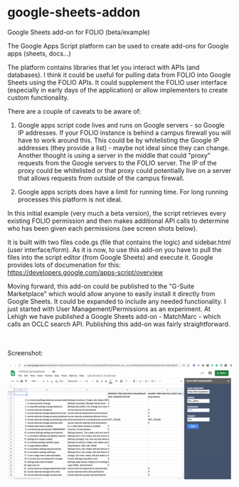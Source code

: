 # google-sheets-addon
Google Sheets add-on for FOLIO (beta/example)

The Google Apps Script platform can be used to create add-ons for Google apps (sheets, docs...)

The platform contains libraries that let you interact with APIs (and databases).  I think it could be useful for pulling data from FOLIO into Google Sheets using the FOLIO APIs.  It could supplement the FOLIO user interface (especially in early days of the application) or allow implementers to create custom functionality.

There are a couple of caveats to be aware of:

1. Google apps script code lives and runs on Google servers - so Google IP addresses.  If your FOLIO instance is behind a campus firewall you will have to work around this.  This could be by whitelisting the Google IP addresses (they provide a list) - maybe not ideal since they can change.  Another thought is using a server in the middle that could "proxy" requests from the Google servers to the FOLIO server.  The IP of the proxy could be whitelisted or that proxy could potentially live on a server that allows requests from outside of the campus firewall.

2. Google apps scripts does have a limit for running time.  For long running processes this platform is not ideal.


In this initial example (very much a beta version), the script retrieves every existing FOLIO permission and then makes additional API calls to determine who has been given each permissions (see screen shots below).  

It is built with two files code.gs (file that contains the logic) and sidebar.html (user interface/form).  As it is now, to use this add-on you have to pull the files into the script editor (from Google Sheets) and execute it.  Google provides lots of documenation for this: https://developers.google.com/apps-script/overview

Moving forward, this add-on could be published to the "G-Suite Marketplace" which would allow anyone to easily install it directly from Google Sheets.  It could be expanded to include any needed functionality.  I just started with User Management/Permissions as an experiment.  At Lehigh we have published a Google Sheets add-on - MatchMarc - which calls an OCLC search API.  Publishing this add-on was fairly straightforward.

<br><br>
Screenshot:


![Screenshot of permissions add-on example](https://github.com/folio-labs/google-sheets-addon/blob/master/assets/screenShotPermissions.png "Addon Example")

